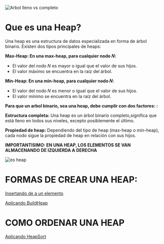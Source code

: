 ![Arbol lleno vs completo](https://github.com/Giancardonee/AyED/assets/114377978/af8ef2c9-8b97-4cbe-a362-ee6894570d3c)  

  

# Que es una Heap? 

Una heap es una estructura de datos especializada en forma de árbol binario. Existen dos tipos principales de heaps:  

  
**Max-Heap: En una max-heap, para cualquier nodo 𝑁:**  
  - El valor del nodo 𝑁 es mayor o igual que el valor de sus hijos.  
  - El valor máximo se encuentra en la raíz del árbol.
      

**Min-Heap: En una min-heap, para cualquier nodo 𝑁:**  
  - El valor del nodo 𝑁 es menor o igual que el valor de sus hijos.  
  - El valor mínimo se encuentra en la raíz del árbol.  

**Para que un arbol binario, sea una heap, debe cumplir con dos factores: :**   
  
**Estructura completa:** Una heap es un árbol binario completo,significa que está lleno en todos sus niveles, excepto posiblemente el último.  
  
**Propiedad de heap:** Dependiendo del tipo de heap (max-heap o min-heap), cada nodo sigue la propiedad de heap en relación con sus hijos.

**IMPORTANTISIMO: EN UNA HEAP, LOS ELEMENTOS SE VAN ALMACENANDO DE IZQUIERDA A DERECHA**


![es heap](https://github.com/Giancardonee/AyED/assets/114377978/c0588798-cd13-42dc-b039-d6f3a76d7462)



# FORMAS DE CREAR UNA HEAP: 
[Insertando de a un elemento](https://github.com/Giancardonee/AyED/blob/main/Apuntes%20Teoricos/Heap/Construir%20una%20Heap/Insertando%20De%20A%20Un%20Elemento/Insertando%20de%20a%20un%20elemento.png)  
  
[Aplicando BuildHeap](https://github.com/Giancardonee/AyED/blob/main/Apuntes%20Teoricos/Heap/Construir%20una%20Heap/BuildHeap/BuildHeap.png)

# COMO ORDENAR UNA HEAP
[Aplicando HeapSort](https://github.com/Giancardonee/AyED/blob/main/Apuntes%20Teoricos/Heap/HeapSort/HeapSort.png)
